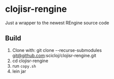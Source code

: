 # clojisr-rengine
Just a wrapper to the newest REngine source code

## Build

1. Clone with: git clone --recurse-submodules git@github.com:scicloj/clojisr-rengine.git
2. cd clojisr-rengine
3. run `copy.sh`
4. lein jar

